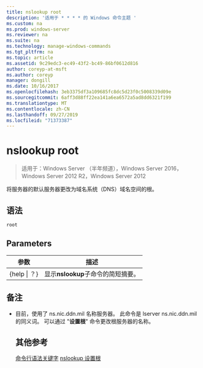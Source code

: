 ```yaml
---
title: nslookup root
description: '适用于 * * * * 的 Windows 命令主题 '
ms.custom: na
ms.prod: windows-server
ms.reviewer: na
ms.suite: na
ms.technology: manage-windows-commands
ms.tgt_pltfrm: na
ms.topic: article
ms.assetid: 9c29edc3-ec49-43f2-bc49-86bf0612d816
author: coreyp-at-msft
ms.author: coreyp
manager: dongill
ms.date: 10/16/2017
ms.openlocfilehash: 3eb3375df3a109685fc8dc5d23f0c5008339d09e
ms.sourcegitcommit: 6aff3d88ff22ea141a6ea6572a5ad8dd6321f199
ms.translationtype: MT
ms.contentlocale: zh-CN
ms.lasthandoff: 09/27/2019
ms.locfileid: "71373387"
---
```

# <a name="nslookup-root"></a>nslookup root

>适用于：Windows Server （半年频道），Windows Server 2016，Windows Server 2012 R2，Windows Server 2012

将服务器的默认服务器更改为域名系统（DNS）域名空间的根。
## <a name="syntax"></a>语法
```
root 
```
## <a name="parameters"></a>Parameters

|    参数    |                      描述                      |
|-----------------|-------------------------------------------------------|
| {help &#124; ？} | 显示**nslookup**子命令的简短摘要。 |

## <a name="remarks"></a>备注
- 目前，使用了 ns.nic.ddn.mil 名称服务器。 此命令是 lserver ns.nic.ddn.mil 的同义词。 可以通过 "**设置根**" 命令更改根服务器的名称。
  ## <a name="additional-references"></a>其他参考
  [命令行语法关键字](command-line-syntax-key.md)
  [nslookup 设置根](nslookup-set-root.md)
